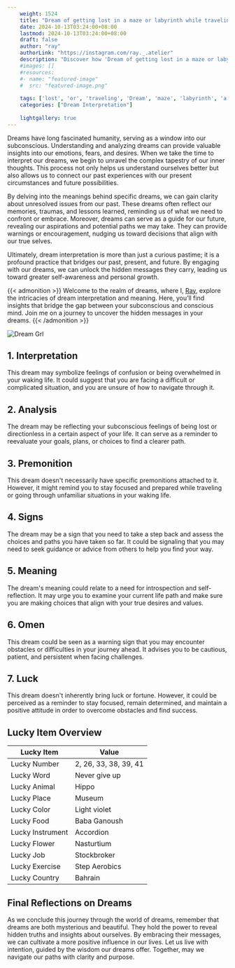 ```yaml
---
    weight: 1524
    title: "Dream of getting lost in a maze or labyrinth while traveling"  # Assuming 'title' column exists
    date: 2024-10-13T03:24:00+08:00
    lastmod: 2024-10-13T03:24:00+08:00
    draft: false
    author: "ray"
    authorLink: "https://instagram.com/ray._.atelier"
    description: "Discover how 'Dream of getting lost in a maze or labyrinth while traveling' can interpret your future and uncover its significant meanings in your life."
    #images: []
    #resources:
    #- name: "featured-image"
    #  src: "featured-image.png"
    
    tags: ['lost', 'or', 'traveling', 'Dream', 'maze', 'labyrinth', 'a', 'in', 'of', 'getting', 'while']
    categories: ["Dream Interpretation"]
    
    lightgallery: true
---
```

    
Dreams have long fascinated humanity, serving as a window into our subconscious. Understanding and analyzing dreams can provide valuable insights into our emotions, fears, and desires. When we take the time to interpret our dreams, we begin to unravel the complex tapestry of our inner thoughts. This process not only helps us understand ourselves better but also allows us to connect our past experiences with our present circumstances and future possibilities.

By delving into the meanings behind specific dreams, we can gain clarity about unresolved issues from our past. These dreams often reflect our memories, traumas, and lessons learned, reminding us of what we need to confront or embrace. Moreover, dreams can serve as a guide for our future, revealing our aspirations and potential paths we may take. They can provide warnings or encouragement, nudging us toward decisions that align with our true selves.

Ultimately, dream interpretation is more than just a curious pastime; it is a profound practice that bridges our past, present, and future. By engaging with our dreams, we can unlock the hidden messages they carry, leading us toward greater self-awareness and personal growth.

{{< admonition >}}
Welcome to the realm of dreams, where I, [Ray](https://instagram.com/ray._.atelier), explore the intricacies of dream interpretation and meaning. Here, you’ll find insights that bridge the gap between your subconscious and conscious mind. Join me on a journey to uncover the hidden messages in your dreams.
{{< /admonition >}}

![Dream Grl](https://cdn.pixabay.com/photo/2017/11/02/03/35/gothic-2910057_1280.jpg "Dream Grl")

## 1. Interpretation
 This dream may symbolize feelings of confusion or being overwhelmed in your waking life. It could suggest that you are facing a difficult or complicated situation, and you are unsure of how to navigate through it.

## 2. Analysis
 The dream may be reflecting your subconscious feelings of being lost or directionless in a certain aspect of your life. It can serve as a reminder to reevaluate your goals, plans, or choices to find a clearer path.

## 3. Premonition
 This dream doesn't necessarily have specific premonitions attached to it. However, it might remind you to stay focused and prepared while traveling or going through unfamiliar situations in your waking life.

## 4. Signs
 The dream may be a sign that you need to take a step back and assess the choices and paths you have taken so far. It could be signaling that you may need to seek guidance or advice from others to help you find your way.

## 5. Meaning
 The dream's meaning could relate to a need for introspection and self-reflection. It may urge you to examine your current life path and make sure you are making choices that align with your true desires and values.

## 6. Omen
 This dream could be seen as a warning sign that you may encounter obstacles or difficulties in your journey ahead. It advises you to be cautious, patient, and persistent when facing challenges.

## 7. Luck
 This dream doesn't inherently bring luck or fortune. However, it could be perceived as a reminder to stay focused, remain determined, and maintain a positive attitude in order to overcome obstacles and find success.

## Lucky Item Overview
| Lucky Item          | Value              |
|---------------|--------------------|
| Lucky Number        | 2, 26, 33, 38, 39, 41  |
| Lucky Word          | Never give up |
| Lucky Animal        | Hippo |
| Lucky Place         | Museum     |
| Lucky Color         | Light violet     |
| Lucky Food          | Baba Ganoush      |
| Lucky Instrument    | Accordion |
| Lucky Flower        | Nasturtium    |
| Lucky Job           | Stockbroker       |
| Lucky Exercise      | Step Aerobics  |
| Lucky Country       | Bahrain    |


##  Final Reflections on Dreams

As we conclude this journey through the world of dreams, remember that dreams are both mysterious and beautiful. They hold the power to reveal hidden truths and insights about ourselves. By embracing their messages, we can cultivate a more positive influence in our lives. Let us live with intention, guided by the wisdom our dreams offer. Together, may we navigate our paths with clarity and purpose.
